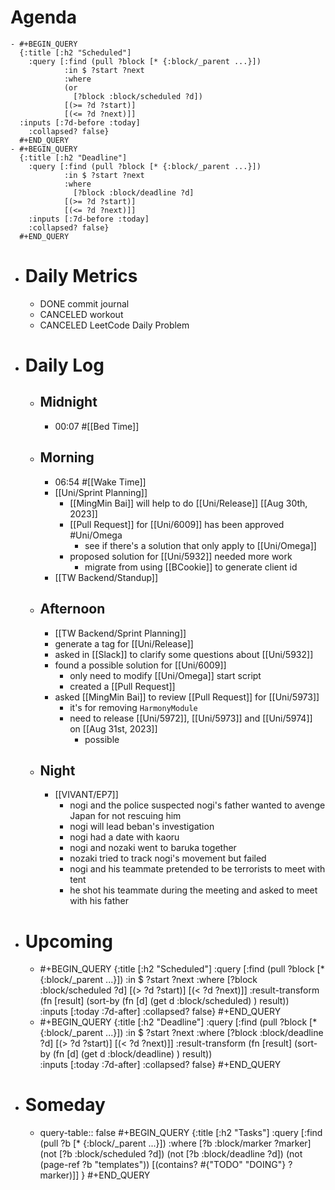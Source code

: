 # Agenda
	- #+BEGIN_QUERY
	  {:title [:h2 "Scheduled"]
	    :query [:find (pull ?block [* {:block/_parent ...}])
	            :in $ ?start ?next
	            :where
	            (or
	              [?block :block/scheduled ?d])
	            [(>= ?d ?start)]
	            [(<= ?d ?next)]]
	  :inputs [:7d-before :today]
	    :collapsed? false}
	  #+END_QUERY
	- #+BEGIN_QUERY
	  {:title [:h2 "Deadline"]
	    :query [:find (pull ?block [* {:block/_parent ...}])
	            :in $ ?start ?next
	            :where
	              [?block :block/deadline ?d]
	            [(>= ?d ?start)]
	            [(<= ?d ?next)]]
	    :inputs [:7d-before :today]
	    :collapsed? false}
	  #+END_QUERY
- # Daily Metrics
	- DONE commit journal
	- CANCELED workout
	- CANCELED LeetCode Daily Problem
- # Daily Log
	- ## Midnight
		- 00:07 #[[Bed Time]]
	- ## Morning
		- 06:54 #[[Wake Time]]
		- [[Uni/Sprint Planning]]
			- [[MingMin Bai]] will help to do [[Uni/Release]] [[Aug 30th, 2023]]
			- [[Pull Request]] for [[Uni/6009]] has been approved #Uni/Omega
				- see if there's a solution that only apply to [[Uni/Omega]]
			- proposed solution for [[Uni/5932]] needed more work
				- migrate from using [[BCookie]] to generate client id
		- [[TW Backend/Standup]]
	- ## Afternoon
		- [[TW Backend/Sprint Planning]]
		- generate a tag for [[Uni/Release]]
		- asked in [[Slack]] to clarify some questions about [[Uni/5932]]
		- found a possible solution for [[Uni/6009]]
			- only need to modify [[Uni/Omega]] start script
			- created a [[Pull Request]]
		- asked [[MingMin Bai]] to review [[Pull Request]] for [[Uni/5973]]
			- it's for removing `HarmonyModule`
			- need to release [[Uni/5972]], [[Uni/5973]] and [[Uni/5974]] on [[Aug 31st, 2023]]
				- possible
	- ## Night
		- [[VIVANT/EP7]]
			- nogi and the police suspected nogi's father wanted to avenge Japan for not rescuing him
			- nogi will lead beban's investigation
			- nogi had a date with kaoru
			- nogi and nozaki went to baruka together
			- nozaki tried to track nogi's movement but failed
			- nogi and his teammate pretended to be terrorists to meet with tent
			- he shot his teammate during the meeting and asked to meet with his father
- # Upcoming
	- #+BEGIN_QUERY
	  {:title [:h2 "Scheduled"]
	    :query [:find (pull ?block [* {:block/_parent ...}])
	            :in $ ?start ?next
	            :where
	              [?block :block/scheduled ?d]
	            [(> ?d ?start)]
	            [(< ?d ?next)]]
	  :result-transform (fn [result]
	                          (sort-by (fn [d]
	                                     (get d :block/scheduled) ) result))    
	  :inputs [:today :7d-after]
	    :collapsed? false}
	  #+END_QUERY
	- #+BEGIN_QUERY
	  {:title [:h2 "Deadline"]
	    :query [:find (pull ?block [* {:block/_parent ...}])
	            :in $ ?start ?next
	            :where
	              [?block :block/deadline ?d]
	            [(> ?d ?start)]
	            [(< ?d ?next)]]
	  :result-transform (fn [result]
	                          (sort-by (fn [d]
	                                     (get d :block/deadline) ) result))    
	  :inputs [:today :7d-after]
	    :collapsed? false}
	  #+END_QUERY
- # Someday
	- query-table:: false
	  #+BEGIN_QUERY
	  {:title [:h2 "Tasks"]
	   :query [:find (pull ?b [* {:block/_parent ...}])
	          :where
	          [?b :block/marker ?marker]
	          (not [?b :block/scheduled ?d])
	          (not [?b :block/deadline ?d])
	  (not (page-ref ?b "templates"))
	          [(contains? #{"TODO" "DOING"} ?marker)]]
	  }
	  #+END_QUERY
